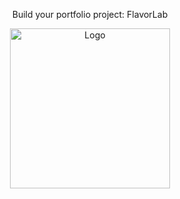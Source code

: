 <div style="text-align: center;">
<p>Build your portfolio project: FlavorLab</p>
<img src="https://storage.googleapis.com/openscreenshot/v%2Fz%2FC/jHArj8Czv.png" alt="Logo" width="256" height="256">
</div>
